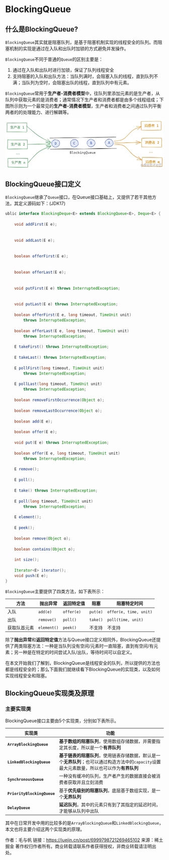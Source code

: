 # BlockingQueue

##  什么是BlockingQueue?

`BlockingQueue`其实就是阻塞队列，是基于阻塞机制实现的线程安全的队列。而阻塞机制的实现是通过在入队和出队时加锁的方式避免并发操作。

`BlockingQueue`不同于普通的`Queue`的区别主要是：

1. 通过在入队和出队时进行加锁，保证了队列线程安全
2. 支持阻塞的入队和出队方法：当队列满时，会阻塞入队的线程，直到队列不满；当队列为空时，会阻塞出队的线程，直到队列中有元素。

`BlockingQueue`常用于**生产者-消费者模型**中，往队列里添加元素的是生产者，从队列中获取元素的是消费者；通常情况下生产者和消费者都是由多个线程组成；下图所示则为一个最常见的**生产者-消费者模型**，生产者和消费者之间通过队列平衡两者的的处理能力、进行解耦等。

![img](BlockingQueue.assets/56a643d303214e32a4e5d4b7bc186a17~tplv-k3u1fbpfcp-watermark.awebp)

##  BlockingQueue接口定义

`BlockingQueue`继承了`Queue`接口，在Queue接口基础上，又提供了若干其他方法，其定义源码如下：(JDK17)

```java
ublic interface BlockingDeque<E> extends BlockingQueue<E>, Deque<E> {

    void addFirst(E e);


    void addLast(E e);


    boolean offerFirst(E e);


    boolean offerLast(E e);


    void putFirst(E e) throws InterruptedException;


    void putLast(E e) throws InterruptedException;

    boolean offerFirst(E e, long timeout, TimeUnit unit)
        throws InterruptedException;

    boolean offerLast(E e, long timeout, TimeUnit unit)
        throws InterruptedException;

    E takeFirst() throws InterruptedException;

    E takeLast() throws InterruptedException;

    E pollFirst(long timeout, TimeUnit unit)
        throws InterruptedException;

    E pollLast(long timeout, TimeUnit unit)
        throws InterruptedException;

    boolean removeFirstOccurrence(Object o);

    boolean removeLastOccurrence(Object o);

    boolean add(E e);

    boolean offer(E e);

    void put(E e) throws InterruptedException;

    boolean offer(E e, long timeout, TimeUnit unit)
        throws InterruptedException;

    E remove();
 
    E poll();

    E take() throws InterruptedException;

    E poll(long timeout, TimeUnit unit)
        throws InterruptedException;

    E element();

    E peek();

    boolean remove(Object o);

    boolean contains(Object o);

    int size();

    Iterator<E> iterator();
    void push(E e);
}
```

`BlockingQueue`主要提供了四类方法，如下表所示：

| 方法         | 抛出异常    | 返回特定值 | 阻塞     | 阻塞特定时间           |
| ------------ | ----------- | ---------- | -------- | ---------------------- |
| 入队         | `add(e)`    | `offer(e)` | `put(e)` | `offer(e, time, unit)` |
| 出队         | `remove()`  | `poll()`   | `take()` | `poll(time, unit)`     |
| 获取队首元素 | `element()` | `peek()`   | 不支持   | 不支持                 |

除了**抛出异常**和**返回特定值**方法与Queue接口定义相同外，BlockingQueue还提供了两类阻塞方法：一种是当队列没有空间/元素时一直阻塞，直到有空间/有元素；另一种是在特定的时间尝试入队/出队，等待时间可以自定义。

在本文开始我们了解到，BlockingQueue是线程安全的队列，所以提供的方法也都是线程安全的；那么下面我们就继续看下BlockingQueue的实现类，以及如何实现线程安全和阻塞。

## BlockingQueue实现类及原理

### 主要实现类

BlockingQueue接口主要由5个实现类，分别如下表所示。

| 实现类                      | 功能                                                         |
| --------------------------- | ------------------------------------------------------------ |
| **`ArrayBlockingQueue`**    | **基于数组的阻塞队列**，使用数组存储数据，并需要指定其长度，所以是一个**有界队列** |
| **`LinkedBlockingQueue`**   | **基于链表的阻塞队列**，使用链表存储数据，默认是一个**无界队列**；也可以通过构造方法中的`capacity`设置最大元素数量，所以也可以作为**有界队列** |
| **`SynchronousQueue`**      | 一种没有缓冲的队列，生产者产生的数据直接会被消费者获取并且立刻消费 |
| **`PriorityBlockingQueue`** | 基于**优先级别的阻塞队列**，底层基于数组实现，是一个**无界队列** |
| **`DelayQueue`**            | **延迟队列**，其中的元素只有到了其指定的延迟时间，才能够从队列中出队 |

其中在日常开发中用的比较多的是`ArrayBlockingQueue`和`LinkedBlockingQueue`，本文也将主要介绍这两个实现类的原理。



作者：毛与帆
链接：https://juejin.cn/post/6999798721269465102
来源：稀土掘金
著作权归作者所有。商业转载请联系作者获得授权，非商业转载请注明出处。